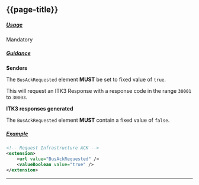 ## {{page-title}}

<h5><ins>Usage</ins></h5>

<span class="mro-circle mandatory" title="Mandatory"></span> Mandatory


<h5><ins>Guidance</ins></h5>

<b>Senders</b>

The `BusAckRequested` element **MUST** be set to fixed value of `true`. 

This will request an ITK3 Response with a response code in the range `30001` to `30003`.

<b>ITK3 responses generated</b>

The `BusAckRequested` element **MUST** contain a fixed value of `false`.


<h5><ins>Example</ins></h5>

```xml
<!-- Request Infrastructure ACK -->
<extension>
    <url value="BusAckRequested" />
    <valueBoolean value="true" />
</extension>
```

---